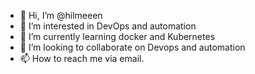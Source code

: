 - 👋 Hi, I’m @hilmeeen
- 👀 I’m interested in DevOps and automation
- 🌱 I’m currently learning docker and Kubernetes
- 💞️ I’m looking to collaborate on Devops and automation
- 📫 How to reach me via email.

<!---
hilmeeen/hilmeeen is a ✨ special ✨ repository because its `README.md` (this file) appears on your GitHub profile.
You can click the Preview link to take a look at your changes.
--->

